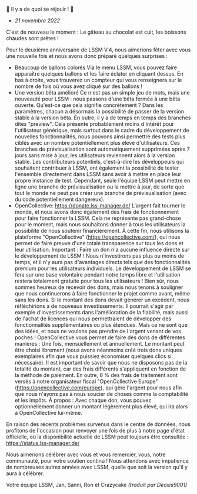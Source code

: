🎉 Il y a de quoi se réjouir ! 🎉

* *21 novembre 2022*

C'est de nouveau le moment : Le gâteau au chocolat est cuit, les boissons chaudes sont prêtes !

Pour le deuxième anniversaire de LSSM V.4, nous aimerions fêter avec vous une nouvelle fois et nous avons donc préparé quelques surprises :

* Beaucoup de ballons colorés
    Via le menu LSSM, vous pouvez faire apparaître quelques ballons et les faire éclater en cliquant dessus.
    En bas à droite, vous trouverez un compteur qui vous renseignera sur le nombre de fois où vous avez cliqué sur des ballons !
* Une version bêta amélioré
  Ce n'est pas un simple jeu de mots, mais une nouveauté pour LSSM : nous passons d'une bêta fermée à une bêta ouverte.
  Qu'est-ce que cela signifie concrètement ?
  Dans les paramètres, chacun a désormais la possibilité de passer de la version stable à la version bêta. En outre, il y a de temps en temps des branches dites "preview". Cela présente probablement moins d'intérêt pour l'utilisateur générique, mais surtout dans le cadre du développement de nouvelles fonctionnalités, nous pouvons ainsi permettre des tests plus ciblés avec un nombre potentiellement plus élevé d'utilisateurs. Ces branches de prévisualisation sont automatiquement supprimées après 7 jours sans mise à jour, les utilisateurs reviennent alors à la version stable.
  Les contributeurs potentiels, c'est-à-dire les développeurs qui souhaitent contribuer à LSSM, ont également la possibilité de tester l'ensemble directement dans LSSM sans avoir à mettre en place leur propre instance de test. Cependant, seule l'équipe LSSM peut mettre en ligne une branche de prévisualisation ou la mettre à jour, de sorte que tout le monde ne peut pas créer une branche de prévisualisation (avec du code potentiellement dangereux).
* OpenCollective: <https://donate.lss-manager.de/>
  L'argent fait tourner le monde, et nous avons donc également des frais de fonctionnement pour faire fonctionner la LSSM. Cela ne représente pas grand-chose pour le moment, mais nous souhaitons donner à tous les utilisateurs la possibilité de nous soutenir financièrement. À cette fin, nous utilisons la plateforme "OpenCollective" (<https://opencollective.com/>), qui nous permet de faire preuve d'une totale transparence sur tous les dons et leur utilisation.
  Important : Faire un don n'a aucune influence directe sur le développement de LSSM ! Nous n'investirons pas plus ou moins de temps, et il n'y aura pas d'avantages directs tels que des fonctionnalités premium pour les utilisateurs individuels. Le développement de LSSM se fera sur une base volontaire pendant notre temps libre et l'utilisation restera totalement gratuite pour tous les utilisateurs !
  Bien sûr, nous sommes heureux de recevoir des dons, mais nous tenons à souligner que nous continuerons à faire fonctionner le projet comme avant, même sans les dons.
  Si le montant des dons devait générer un excédent, nous réfléchirions à de nouveaux investissements. Il pourrait s'agir par exemple d'investissements dans l'amélioration de la fiabilité, mais aussi de l'achat de licences qui nous permettraient de développer des fonctionnalités supplémentaires ou plus étendues. Mais ce ne sont que des idées, et nous ne voulons pas prendre de l'argent venant de vos poches !
  OpenCollective vous permet de faire des dons de différentes manières : Une fois, mensuellement et annuellement. Le montant peut être choisi librement (nous avons néanmoins créé trois dons uniques exemplaires afin que vous puissiez économiser quelques clics si nécessaire). Il est important de savoir que nous ne disposons pas de la totalité du montant, car des frais différents s'appliquent en fonction de la méthode de paiement. En outre, 6 % des frais de traitement sont versés à notre organisateur fiscal "OpenCollective Europe" (<https://opencollective.com/europe>), qui gère l'argent pour nous afin que nous n'ayons pas à nous soucier de choses comme la comptabilité et les impôts.
  À propos : Avec chaque don, vous pouvez optionnellement donner un montant légèrement plus élevé, qui ira alors à OpenCollective lui-même.

En raison des récents problèmes survenus dans le centre de données, nous profitons de l'occasion pour renvoyer une fois de plus à notre page d'état officielle, où la disponibilité actuelle de LSSM peut toujours être consultée : <https://status.lss-manager.de/>

Nous aimerions célébrer avec vous et vous remercier, vous, notre communauté, pour votre soutien continu !
Nous attendons avec impatience de nombreuses autres années avec LSSM, quelle que soit la version qu'il y aura à célébrer.

Votre équipe LSSM,
Jan, Sanni, Ron et Crazycake
*(traduit par Deoxis9001)*
